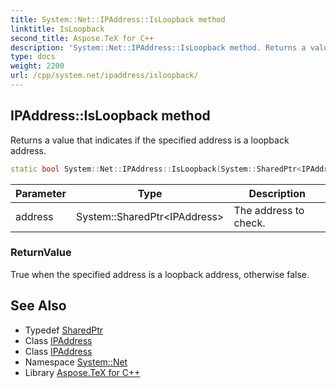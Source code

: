 ```yaml
---
title: System::Net::IPAddress::IsLoopback method
linktitle: IsLoopback
second_title: Aspose.TeX for C++
description: 'System::Net::IPAddress::IsLoopback method. Returns a value that indicates if the specified address is a loopback address in C++.'
type: docs
weight: 2200
url: /cpp/system.net/ipaddress/isloopback/
---
```

## IPAddress::IsLoopback method


Returns a value that indicates if the specified address is a loopback address.

```cpp
static bool System::Net::IPAddress::IsLoopback(System::SharedPtr<IPAddress> address)
```


| Parameter | Type | Description |
| --- | --- | --- |
| address | System::SharedPtr\<IPAddress\> | The address to check. |

### ReturnValue

True when the specified address is a loopback address, otherwise false.

## See Also

* Typedef [SharedPtr](../../../system/sharedptr/)
* Class [IPAddress](../)
* Class [IPAddress](../)
* Namespace [System::Net](../../)
* Library [Aspose.TeX for C++](../../../)
